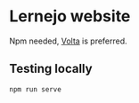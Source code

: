 # Lernejo website

Npm needed, [Volta](https://volta.sh/) is preferred.

## Testing locally

`npm run serve`
